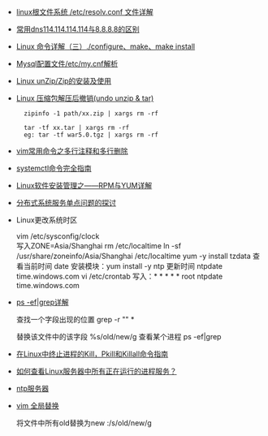 + [linux根文件系统 /etc/resolv.conf 文件详解](https://blog.csdn.net/mybelief321/article/details/10049429)

+ [常用dns114.114.114.114与8.8.8.8的区别](https://blog.csdn.net/zhezhebie/article/details/79191776)

+ [Linux 命令详解（三）./configure、make、make install](https://www.cnblogs.com/tinywan/p/7230039.html)

+ [Mysql配置文件/etc/my.cnf解析](https://www.jianshu.com/p/5f39c486561b)

+ [Linux unZip/Zip的安装及使用](https://www.jianshu.com/p/29e15cd4afcc)

+ [Linux 压缩包解压后撤销(undo unzip & tar)](https://www.jianshu.com/p/777c2a0f16b4)

		zipinfo -1 path/xx.zip | xargs rm -rf
		
		tar -tf xx.tar | xargs rm -rf
		eg: tar -tf war5.0.tgz | xargs rm -rf
+ [vim常用命令之多行注释和多行删除](https://blog.csdn.net/helloxiaozhe/article/details/78562359)

+ [systemctl命令完全指南](https://linux.cn/article-5926-1.html)

+ [Linux软件安装管理之——RPM与YUM详解](https://segmentfault.com/a/1190000011200461)

+ [分布式系统服务单点问题的探讨](https://www.jianshu.com/p/91d0950785b4)

+ Linux更改系统时区


	vim /etc/sysconfig/clock  
	写入ZONE=Asia/Shanghai
	rm /etc/localtime
	ln -sf /usr/share/zoneinfo/Asia/Shanghai /etc/localtime
	yum -y install tzdata
	查看当前时间 date
	安装模块：yum install -y ntp
	更新时间 ntpdate time.windows.com
	vi   /etc/crontab 写入：* * * * * root ntpdate time.windows.com
	
+ [ps -ef|grep详解](https://www.cnblogs.com/freinds/p/8074651.html)

	查找一个字段出现的位置  grep -r "" *
	
	替换该文件中的该字段 %s/old/new/g
	查看某个进程
	ps -ef|grep 
	
+ [在Linux中终止进程的Kill，Pkill和Killall命令指南](https://www.howtoing.com/how-to-kill-a-process-in-linux)
+ [如何查看Linux服务器中所有正在运行的进程服务？](https://yq.aliyun.com/articles/690005)
+ [ntp服务器](http://cn.linux.vbird.org/linux_server/0440ntp.php#client_linux)
+ [vim 全局替换](https://blog.csdn.net/shuangde800/article/details/10554513)

	将文件中所有old替换为new
	:/s/old/new/g



